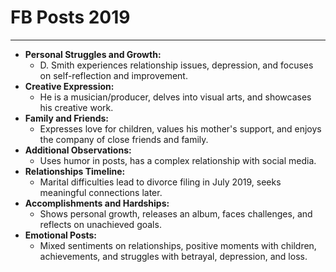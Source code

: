 # FB Posts 2019

---

- **Personal Struggles and Growth:**
  - D. Smith experiences relationship issues, depression, and focuses on self-reflection and improvement.
- **Creative Expression:**
  - He is a musician/producer, delves into visual arts, and showcases his creative work.
- **Family and Friends:**
  - Expresses love for children, values his mother's support, and enjoys the company of close friends and family.
- **Additional Observations:**
  - Uses humor in posts, has a complex relationship with social media.
- **Relationships Timeline:**
  - Marital difficulties lead to divorce filing in July 2019, seeks meaningful connections later.
- **Accomplishments and Hardships:**
  - Shows personal growth, releases an album, faces challenges, and reflects on unachieved goals.
- **Emotional Posts:**
  - Mixed sentiments on relationships, positive moments with children, achievements, and struggles with betrayal, depression, and loss.
